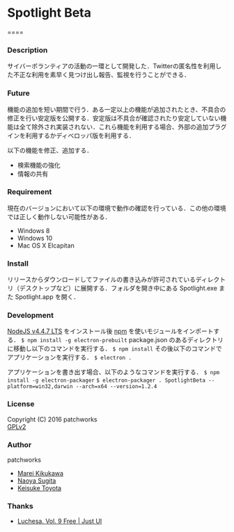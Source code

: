 # Spotlight Beta
====

### Description
サイバーボランティアの活動の一環として開発した．Twitterの匿名性を利用した不正な利用を素早く見つけ出し報告、監視を行うことができる．

### Future
機能の追加を短い期間で行う．ある一定以上の機能が追加されたとき、不具合の修正を行い安定版を公開する．安定版は不具合が確認されたり安定していない機能は全て除外され実装されない．これら機能を利用する場合、外部の追加プラグインを利用するかディベロッパ版を利用する．

以下の機能を修正、追加する．
- 検索機能の強化
- 情報の共有

### Requirement
現在のバージョンにおいて以下の環境で動作の確認を行っている．この他の環境では正しく動作しない可能性がある．

- Windows 8
- Windows 10
- Mac OS X Elcapitan

### Install
リリースからダウンロードしてファイルの書き込みが許可されているディレクトリ（デスクトップなど）に展開する．フォルダを開き中にある Spotlight.exe また Spotlight.app を開く．

### Development
[NodeJS v4.4.7 LTS](https://nodejs.org/en/) をインストール後 [npm](https://www.npmjs.com) を使いモジュールをインポートする．
`$ npm install -g electron-prebuilt`
package.json のあるディレクトリに移動し以下のコマンドを実行する．
`$ npm install`
その後以下のコマンドでアプリケーションを実行する．
`$ electron .`

アプリケーションを書き出す場合、以下のようなコマンドを実行する．
`$ npm install -g electron-packager`
`$ electron-packager . SpotlightBeta --platform=win32,darwin --arch=x64 --version=1.2.4`

### License
Copyright (C) 2016 patchworks  
[GPLv2](https://opensource.org/licenses/GPL-2.0)  

### Author
patchworks

- [Marei Kikukawa](https://github.com/calmery)
- [Naoya Sugita](https://github.com/naoyasugita)
- [Keisuke Toyota](https://github.com/KeisukeToyota)

### Thanks
- [Luchesa. Vol. 9 Free | Just UI](https://www.iconfinder.com/icons/669950/electric_energy_idea_lamp_light_icon#size=512)

